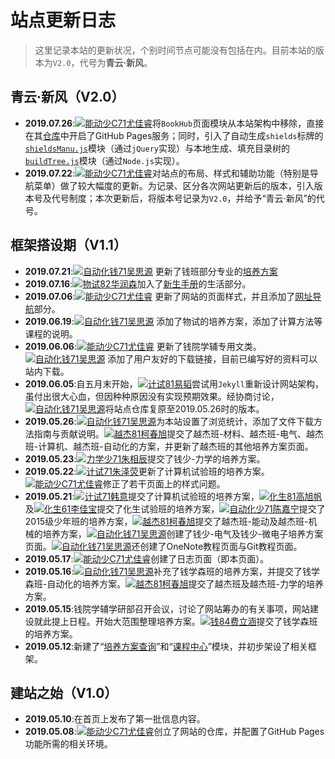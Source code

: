 # 站点更新日志

> 这里记录本站的更新状况，个别时间节点可能没有包括在内。目前本站的版本为`V2.0`，代号为**青云·新风**。

## 青云·新风（V2.0）
- **2019.07.26**:[![能动少C71尤佳睿](person)](@xjtu-blacksmith)将`BookHub`页面模块从本站架构中移除，直接在其[仓库](https://github.com/qyxf/BookHub/)中开启了GitHub Pages服务；同时，引入了自动生成`shields`标牌的[`shieldsManu.js`](https://github.com/qyxf/qyxf.github.io/blob/master/assets/js/shieldsManu.js)模块（通过`jQuery`实现）与本地生成、填充目录树的[`buildTree.js`](https://github.com/qyxf/BookHub/blob/master/buildTree.js)模块（通过`Node.js`实现）。
- **2019.07.22**:[![能动少C71尤佳睿](person)](@xjtu-blacksmith)对站点的布局、样式和辅助功能（特别是导航菜单）做了较大幅度的更新。为记录、区分各次网站更新后的版本，引入版本号及代号制度；本次更新后，将版本号记录为`V2.0`，并给予“青云·新风”的代号。

## 框架搭设期（V1.1）
- **2019.07.21**:[![自动化钱71吴思源](person)](@edmundwsy) 更新了钱班部分专业的[培养方案](/program/qianxuesen)
- **2019.07.16**:[![物试82华润森](person)](@RunsenHua)加入了[新生手册](/intro/)的生活部分。
- **2019.07.06**:[![能动少C71尤佳睿](person)](@xjtu-blacksmith) 更新了网站的页面样式，并且添加了[网址导航](/others/navigator)部分。
- **2019.06.19**:[![自动化钱71吴思源](person)](@edmundwsy) 添加了物试的培养方案，添加了计算方法等课程的说明。
- **2019.06.06**:[![能动少C71尤佳睿](person)](@xjtu-blacksmith) 更新了钱院学辅专用文类。[![自动化钱71吴思源](person)](@edmundwsy) 添加了用户友好的下载链接，目前已编写好的资料可以站内下载。
- **2019.06.05**:自五月末开始，[![计试81易韬](person)](@NODDeeVan)尝试用`Jekyll`重新设计网站架构，虽付出很大心血，但因种种原因没有实现预期效果。经协商讨论，[![自动化钱71吴思源](person)](@edmundwsy)将站点仓库复原至2019.05.26时的版本。
- **2019.05.26**:[![自动化钱71吴思源](person)](@edmundwsy)为本站设置了浏览统计，添加了文件下载方法指南与贡献说明。[![越杰81柯春旭](person)](@kechunxu)提交了越杰班-材料、越杰班-电气、越杰班-计算机、越杰班-自动化的方案，并更新了越杰班的其他培养方案页面。
- **2019.05.23**:[![力学少71朱相辰](person)](@loganzhucn)提交了钱少-力学的培养方案。
- **2019.05.22**:[![计试71朱泽荧](person)](@zzylol)更新了计算机试验班的培养方案。[![能动少C71尤佳睿](person)](@xjtu-blacksmith)修正了若干页面上的样式问题。
- **2019.05.21**:[![计试71韩意](person)](@ApproachingScience)提交了计算机试验班的培养方案，[![化生81高旭帆](person)](@gxf1212)及[![化生61李佳宝](person)](@niwakoki)提交了化生试验班的培养方案，[![自动化少71陈嘉宁](person)](@cjn1122334)提交了2015级少年班的培养方案，[![越杰81柯春旭](person)](@kechunxu)提交了越杰班-能动及越杰班-机械的培养方案，[![自动化钱71吴思源](person)](@edmundwsy)创建了钱少-电气及钱少-微电子培养方案页面。[![自动化钱71吴思源](person)](@edmundwsy)还创建了OneNote教程页面与Git教程页面。
- **2019.05.17**:[![能动少C71尤佳睿](person)](@xjtu-blacksmith)创建了日志页面（即本页面）。
- **2019.05.16**:[![自动化钱71吴思源](person)](@edmundwsy)补充了钱学森班的培养方案，并提交了钱学森班-自动化的培养方案。[![越杰81柯春旭](person)](@kechunxu)提交了越杰班及越杰班-力学的培养方案。
- **2019.05.15**:钱院学辅学研部召开会议，讨论了网站筹办的有关事项，网站建设就此提上日程。开始大范围整理培养方案。[![钱84费立涵](person)](@a05323749033)提交了钱学森班的培养方案。
- **2019.05.12**:新建了“[培养方案查询](/program/)”和“[课程中心](/course/)”模块，并初步架设了相关框架。

## 建站之始（V1.0）
- **2019.05.10**:在首页上发布了第一批信息内容。
- **2019.05.08**:[![能动少C71尤佳睿](person)](@xjtu-blacksmith)创立了网站的仓库，并配置了GitHub Pages功能所需的相关环境。
